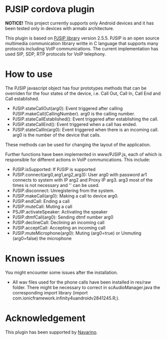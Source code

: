 # PJSIP cordova plugin
**NOTICE!** This project currently supports only Android devices and it has been tested only in devices with armabi architecture.

This plugin is based on [PJSIP library](http://www.pjsip.org) version 2.5.5. PJSIP is an open source multimedia communication library writte in C language that supports many protocols including VoIP communications. The current implementation has used SIP, SDP, RTP protocols for VoIP telephony.

# How to use

The PJSIP javascript object has four prototypes methods that can be overriden for the four states of the device, i.e. Call Out, Call In, Call End and Call established.

- PJSIP.stateCallOut(arg0): Event triggered after calling PJSIP.makeCall(CallingNumber). arg0 is the calling number.
- PJSIP.stateCallEstablished(): Event triggered after establishing the call.
- PJSIP.stateCallEnd(): Event triggered when a call has ended.
- PJSIP.stateCallIn(arg0): Event triggered when there is an incoming call. arg0 is the number of the device that calls.

These methods can be used for changing the layout of the application.

Further functions have been implemented in www/PJSIP.js, each of which is responsible for different actions in VoIP communications. This include:

- PJSIP.isSupported: If PJSIP is supported
- PJSIP.connect(arg0,arg1,arg2,arg3): User arg0 with password ar1 connects to system with IP arg2 and Proxy IP arg3. arg3 most of the times is not necessary and '' can be used.
- PJSIP.disconnect: Unregistering from the system. 
- PJSIP.makeCall(arg0): Making a call to device arg0.
- PJSIP.endCall: Ending a call
- PJSIP.muteCall: Muting a call
- PSJIP.activateSpeaker: Activating the speaker
- PJSIP.dtmfCall(arg0): Sending dtmf number arg0
- PJSIP.declineCall: Declining an incoming call
- PJSIP.acceptCall: Accepting an incoming call
- PJSIP.muteMicrophone(arg0): Muting (arg0=true) or Unmuting (arg0=false) the microphone



# Known issues

You might encounter some issues after the installation.

- All wav files used for the phone calls have been installed in res/raw folder. There might be necessary to correct in scAudioManager.java the corresponding import library (import com.ionicframework.infinity4uandroidv2841245.R;).

# Acknowledgement

This plugin has been supported by [Navarino](http://navarino.gr).


